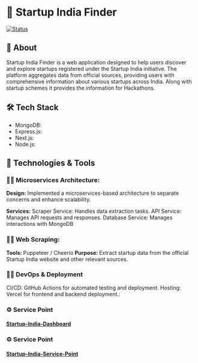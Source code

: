 # 🚀 Startup India Finder
[![Status](https://img.shields.io/badge/status-building-yellow)](https://github.com/DataWizard1631/Startup-India-Finder/)

## 📌 About
Startup India Finder is a web application designed to help users discover and explore startups registered under the Startup India initiative. The platform aggregates data from official sources, providing users with comprehensive information about various startups across India. Along with startup schemes it provides the information for Hackathons.

## 🛠️ Tech Stack
  - MongoDB: 
  - Express.js: 
  - Next.js: 
  - Node.js: 

## 🔧 Technologies & Tools

### 🧑‍💻 Microservices Architecture: 
<B>Design:</B> Implemented a microservices-based architecture to separate concerns and enhance scalability. 

<B>Services:</B>
Scraper Service: Handles data extraction tasks.
API Service: Manages API requests and responses.
Database Service: Manages interactions with MongoDB

### 🧑‍💻 Web Scraping: 
<B> Tools: </B> Puppeteer / Cheerio
<B> Purpose: </B> Extract startup data from the official Startup India website and other relevant sources.

### 🧑‍💻 DevOps & Deployment
CI/CD: GitHub Actions for automated testing and deployment.
Hosting: Vercel for frontend and backend deployment.: 

### ⚙️ Service Point
#### [Startup-India-Dashboard](startup-india-finder.vercel.app)

### ⚙️ Service Point
#### [Startup-India-Service-Point](startup-india-service-point.vercel.app)

